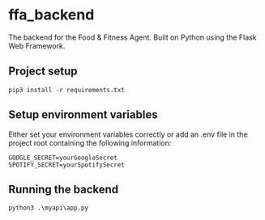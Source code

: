 # ffa_backend

The backend for the Food & Fitness Agent.
Built on Python using the Flask Web Framework.

## Project setup
```
pip3 install -r requirements.txt
```

## Setup environment variables
Either set your environment variables correctly or add an .env file in the project root containing the following information:
```
GOOGLE_SECRET=yourGoogleSecret
SPOTIFY_SECRET=yourSpotifySecret
```

## Running the backend
```
python3 .\myapi\app.py
```

